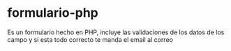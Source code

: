 # formulario-php
Es un formulario hecho en PHP, incluye las validaciones de los datos de los campo y si esta todo correcto te manda el email al correo
